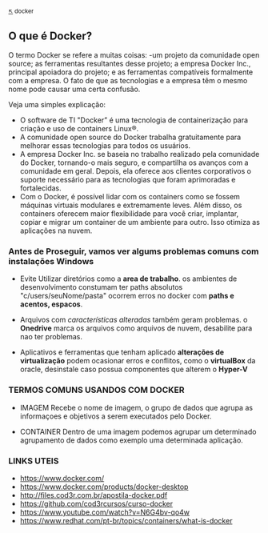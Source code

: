#

<sub>[:arrow_upper_left:](readme.md) docker <sub>

## O que é Docker?
O termo Docker se refere a muitas coisas: 
-um projeto da comunidade open source; as ferramentas resultantes desse projeto; a empresa Docker Inc., principal apoiadora do projeto; e as ferramentas compatíveis formalmente com a empresa. O fato de que as tecnologias e a empresa têm o mesmo nome pode causar uma certa confusão.

Veja uma simples explicação:

- O software de TI "Docker” é uma tecnologia de containerização para criação e uso de containers Linux®.
- A comunidade open source do Docker trabalha gratuitamente para melhorar essas tecnologias para todos os usuários.
- A empresa Docker Inc. se baseia no trabalho realizado pela comunidade do Docker, tornando-o mais seguro, e compartilha os avanços com a comunidade em geral. Depois, ela oferece aos clientes corporativos o suporte necessário para as tecnologias que foram aprimoradas e fortalecidas.
- Com o Docker, é possível lidar com os containers como se fossem máquinas virtuais modulares e extremamente leves. Além disso, os containers oferecem maior flexibilidade para você criar, implantar, copiar e migrar um container de um ambiente para outro. Isso otimiza as aplicações na nuvem.

### Antes de Proseguir, vamos ver algums problemas comuns com instalações Windows

- Evite Utilizar diretórios como a **area de trabalho**.
os ambientes de desenvolvimento constumam ter paths absolutos
"c/users/seuNome/pasta" ocorrem erros no docker com **paths e
acentos, espacos**.

- Arquivos com *características alteradas* também geram problemas.
o **Onedrive** marca os arquivos como arquivos de nuvem, desabilite
para nao ter problemas.

- Aplicativos e ferramentas que tenham aplicado **alterações de
virtualização** podem ocasionar erros e conflitos, como o **virtualBox** da
oracle, desinstale caso possua componentes que alterem o **Hyper-V**

### TERMOS COMUNS USANDOS COM DOCKER
- IMAGEM
Recebe o nome de imagem, o grupo de dados que agrupa as informaçoes e objetivos
a serem executados pelo Docker.

- CONTAINER
Dentro de uma imagem podemos agrupar um determinado agrupamento de dados 
como exemplo uma determinada aplicação.

### LINKS UTEIS

 - https://www.docker.com/
 - https://www.docker.com/products/docker-desktop
 - http://files.cod3r.com.br/apostila-docker.pdf
 - https://github.com/cod3rcursos/curso-docker
- https://www.youtube.com/watch?v=N6G4bv-qo4w
- https://www.redhat.com/pt-br/topics/containers/what-is-docker
